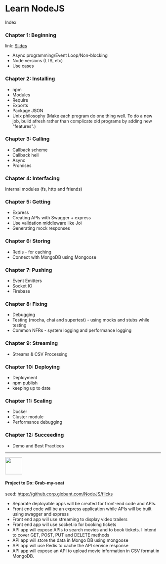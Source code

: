 # Learn NodeJS

Index

### Chapter 1:  Beginning

link: [Slides](https://docs.google.com/presentation/d/1_rArI2Ro6haGHQuuA6y3_WkAPkO5wssrKCCqw2o5oWo/edit?usp=sharing)

 - Async programming/Event Loop/Non-blocking
 - Node versions (LTS, etc)
 - Use cases


### Chapter 2:  Installing

 - npm
 - Modules
 - Require
 - Exports
 - Package JSON 
 - Unix philosophy (Make each program do one thing well. To do a new job, build afresh rather than complicate old programs by adding new "features".)

### Chapter 3:  Calling

 - Callback scheme
 - Callback hell
 - Async
 - Promises

### Chapter 4: Interfacing

Internal modules (fs, http and friends)


### Chapter 5:  Getting

 - Express
 - Creating APIs with Swagger + express
 - Use validation middleware like Joi
 - Generating mock responses


### Chapter 6: Storing

 - Redis - for caching
 - Connect with MongoDB using Mongoose


### Chapter 7: Pushing

 - Event Emitters
 - Socket IO
 - Firebase

### Chapter 8: Fixing

 - Debugging
 - Testing (mocha, chai and supertest) - using mocks and stubs while testing
 - Common NFRs - system logging and performance logging

### Chapter 9: Streaming

 - Streams & CSV Processing

### Chapter 10: Deploying

 - Deployment
 - npm publish
 - keeping up to date


### Chapter 11: Scaling

 - Docker
 - Cluster module
 - Performance debugging


### Chapter 12: Succeeding

 - Demo and Best Practices


---

<img src="https://image.flaticon.com/icons/svg/881/881900.svg" width="55">


#### Project to Do: Grab-my-seat

seed: https://github.corp.globant.com/NodeJS/flicks

* Separate deployable apps will be created for front-end code and APIs.
* Front end code will be an express application while APIs will be built using swagger and express
* Front end app will use streaming to display video trailers
* Front end app will use socket.io for booking tickets
* API app will expose APIs to search movies and to book tickets. I intend to cover GET, POST, PUT and DELETE methods
* API app will store the data in Mongo DB using mongoose
* API app will use Redis to cache the API service response
* API app will expose an API to upload movie information in CSV format in MongoDB.